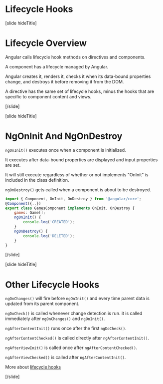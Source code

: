 # Lifecycle Hooks

[slide hideTitle]

# Lifecycle Overview

Angular calls lifecycle hook methods on directives and components. 

A component has a lifecycle managed by Angular.

Angular creates it, renders it, checks it when its data-bound properties change, and destroys it before removing it from the DOM.

A directive has the same set of lifecycle hooks, minus the hooks that are specific to component content and views.

[/slide]

[slide hideTitle]

# NgOnInit And NgOnDestroy

`ngOnInit()` executes once when a component is initialized.

It executes after data-bound properties are displayed and input properties are set.

It will still execute regardless of whether or not implements "OnInit" is included in the class definition.

`ngOnDestroy()` gets called when a component is about to be destroyed.

```js
import { Component, OnInit, OnDestroy } from '@angular/core';
@Component({..})
export class GamesComponent implements OnInit, OnDestroy {
    games: Game[];
    ngOnInit() {
        console.log('CREATED');
    }
    ngOnDestroy() {
        console.log('DELETED');
    }
}
```

[/slide]

[slide hideTitle]

# Other Lifecycle Hooks

`ngOnChanges()` will fire before `ngOnInit()` and every time parent data is updated from its parent component.

`ngDoCheck()` is called whenever change detection is run. it is called immediately after `ngOnChanges()` and `ngOnInit()`.

`ngAfterContentInit()` runs once after the first `ngDoCheck()`.

`ngAfterContentChecked()` is called directly after `ngAfterContentInit()`.

`ngAfterViewInit()` is called once after `ngAfterContentChecked()`.

`ngAfterViewChecked()` is called after `ngAfterContentInit()`.

More about [lifecycle hooks](https://angular.io/guide/lifecycle-hooks) 

[/slide]